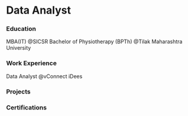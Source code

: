 # Data Analyst

### Education

MBA(IT) @SICSR
Bachelor of Physiotherapy (BPTh) @Tilak Maharashtra University

### Work Experience

Data Analyst @vConnect iDees

### Projects


### Certifications
